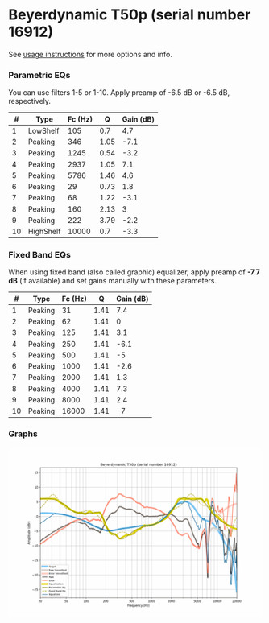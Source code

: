 # Beyerdynamic T50p (serial number 16912)
See [usage instructions](https://github.com/jaakkopasanen/AutoEq#usage) for more options and info.

### Parametric EQs
You can use filters 1-5 or 1-10. Apply preamp of -6.5 dB or -6.5 dB, respectively.

|   # | Type      |   Fc (Hz) |    Q |   Gain (dB) |
|-----|-----------|-----------|------|-------------|
|   1 | LowShelf  |       105 | 0.7  |         4.7 |
|   2 | Peaking   |       346 | 1.05 |        -7.1 |
|   3 | Peaking   |      1245 | 0.54 |        -3.2 |
|   4 | Peaking   |      2937 | 1.05 |         7.1 |
|   5 | Peaking   |      5786 | 1.46 |         4.6 |
|   6 | Peaking   |        29 | 0.73 |         1.8 |
|   7 | Peaking   |        68 | 1.22 |        -3.1 |
|   8 | Peaking   |       160 | 2.13 |         3   |
|   9 | Peaking   |       222 | 3.79 |        -2.2 |
|  10 | HighShelf |     10000 | 0.7  |        -3.3 |

### Fixed Band EQs
When using fixed band (also called graphic) equalizer, apply preamp of **-7.7 dB** (if available) and set gains manually with these parameters.

|   # | Type    |   Fc (Hz) |    Q |   Gain (dB) |
|-----|---------|-----------|------|-------------|
|   1 | Peaking |        31 | 1.41 |         7.4 |
|   2 | Peaking |        62 | 1.41 |         0   |
|   3 | Peaking |       125 | 1.41 |         3.1 |
|   4 | Peaking |       250 | 1.41 |        -6.1 |
|   5 | Peaking |       500 | 1.41 |        -5   |
|   6 | Peaking |      1000 | 1.41 |        -2.6 |
|   7 | Peaking |      2000 | 1.41 |         1.3 |
|   8 | Peaking |      4000 | 1.41 |         7.3 |
|   9 | Peaking |      8000 | 1.41 |         2.4 |
|  10 | Peaking |     16000 | 1.41 |        -7   |

### Graphs
![](./Beyerdynamic%20T50p%20(serial%20number%2016912).png)
